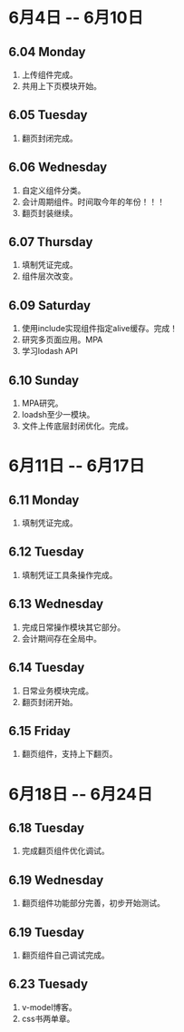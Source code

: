 # 6月4日 -- 6月10日

## 6.04 Monday
1. 上传组件完成。
2. 共用上下页模块开始。

## 6.05 Tuesday
1. 翻页封闭完成。

## 6.06 Wednesday
1. 自定义组件分类。
2. 会计周期组件。时间取今年的年份！！！
3. 翻页封装继续。

## 6.07 Thursday
1. 填制凭证完成。
2. 组件层次改变。

## 6.09 Saturday
1. 使用include实现组件指定alive缓存。完成！
2. 研究多页面应用。MPA
3. 学习lodash API

## 6.10 Sunday
1. MPA研究。
2. loadsh至少一模块。
3. 文件上传底层封闭优化。完成。

# 6月11日 -- 6月17日

## 6.11 Monday
1. 填制凭证完成。

## 6.12 Tuesday
1. 填制凭证工具条操作完成。

## 6.13 Wednesday
1. 完成日常操作模块其它部分。
2. 会计期间存在全局中。

## 6.14 Tuesday
1. 日常业务模块完成。
2. 翻页封闭开始。

## 6.15 Friday
1. 翻页组件，支持上下翻页。

# 6月18日 -- 6月24日

## 6.18 Tuesday
1. 完成翻页组件优化调试。

## 6.19 Wednesday
1. 翻页组件功能部分完善，初步开始测试。

## 6.19 Tuesday
1. 翻页组件自己调试完成。

## 6.23 Tuesady
1. v-model博客。
2. css书两单章。